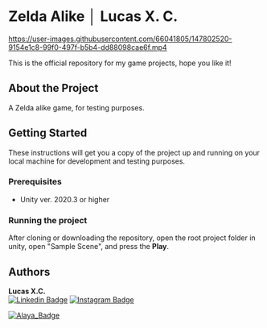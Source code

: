 # Zelda Alike │ Lucas X. C.

<p align="center">




https://user-images.githubusercontent.com/66041805/147802520-9154e1c8-99f0-497f-b5b4-dd88098cae6f.mp4



</p>

This is the official repository for my game projects, hope you like it!

## About the Project

A Zelda alike game, for testing purposes.

## Getting Started

These instructions will get you a copy of the project up and running on your local machine for development and testing purposes.

### Prerequisites

-  Unity ver. 2020.3 or higher

### Running the project

After cloning or downloading the repository, open the root project folder in unity, open "Sample Scene", and press the **Play**.



## Authors
**Lucas X.C.** 
<br>
[![Linkedin Badge](https://img.shields.io/badge/-LinkedIn-black?style=flat-square&logo=Linkedin&logoColor=white)](https://www.linkedin.com/in/lucasxchagas/)
[![Instagram Badge](https://img.shields.io/badge/-Instagram-black?style=flat-square&logo=Instagram&logoColor=white)](https://www.instagram.com/lucasxchagas/)

[![Alaya_Badge](https://img.shields.io/website?down_color=green&down_message=n%C3%A3o%20sei&up_color=black&up_message=Alaya%20Game%20Studio&url=https://www.alayagamestudio.com)](https://www.alayagamestudio.com)


